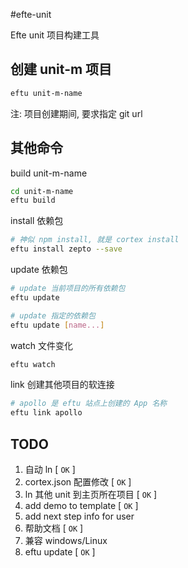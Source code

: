 #efte-unitEfte unit 项目构建工具## 创建 unit-m 项目```basheftu unit-m-name```注: 项目创建期间, 要求指定 git url## 其他命令build unit-m-name```bashcd unit-m-nameeftu build```install 依赖包```bash# 神似 npm install, 就是 cortex installeftu install zepto --save```update 依赖包```bash# update 当前项目的所有依赖包eftu update# update 指定的依赖包eftu update [name...]```watch 文件变化```basheftu watch```link 创建其他项目的软连接```bash# apollo 是 eftu 站点上创建的 App 名称eftu link apollo```## TODO1. 自动 ln [ `OK` ]2. cortex.json 配置修改 [ `OK` ]3. ln 其他 unit 到主页所在项目 [ `OK` ]4. add demo to template [ `OK` ]5. add next step info for user6. 帮助文档 [ `OK` ]7. 兼容 windows/Linux8. eftu update [ `OK` ]